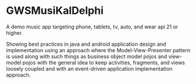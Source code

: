 GWSMusiKalDelphi
================

A demo music app targeting phone, tablets, tv, auto, and wear api 21 or higher.

Showing best practices in java and android application design and implementation using an approach
where the Model-View-Presenter pattern is used along with such things as business object model pojos and
view-model pojos with the general idea to keep activities, fragments, and views loosely coupled and
with an event-driven application implementation approach.
